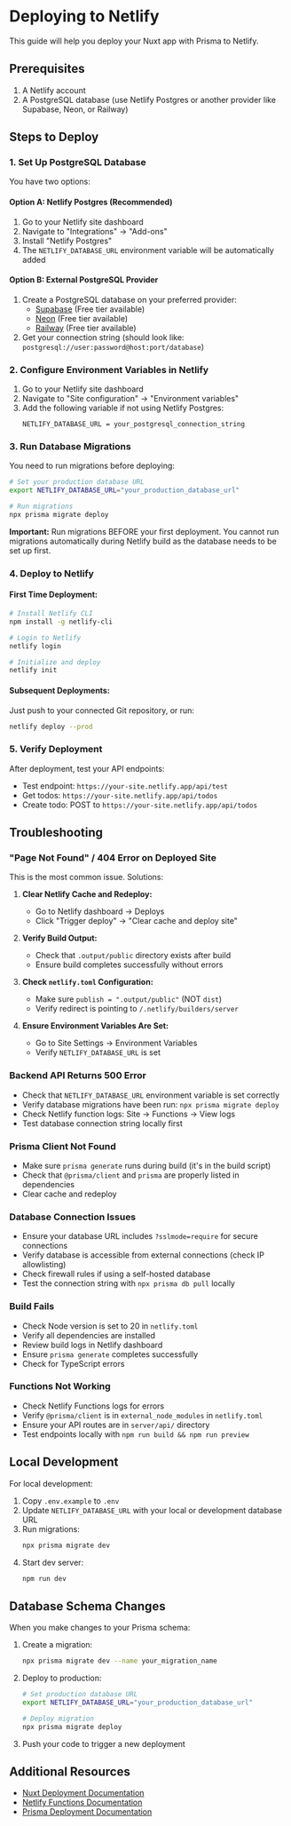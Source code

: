 # Deploying to Netlify

This guide will help you deploy your Nuxt app with Prisma to Netlify.

## Prerequisites

1. A Netlify account
2. A PostgreSQL database (use Netlify Postgres or another provider like Supabase, Neon, or Railway)

## Steps to Deploy

### 1. Set Up PostgreSQL Database

You have two options:

#### Option A: Netlify Postgres (Recommended)
1. Go to your Netlify site dashboard
2. Navigate to "Integrations" → "Add-ons"
3. Install "Netlify Postgres"
4. The `NETLIFY_DATABASE_URL` environment variable will be automatically added

#### Option B: External PostgreSQL Provider
1. Create a PostgreSQL database on your preferred provider:
   - [Supabase](https://supabase.com/) (Free tier available)
   - [Neon](https://neon.tech/) (Free tier available)
   - [Railway](https://railway.app/) (Free tier available)
2. Get your connection string (should look like: `postgresql://user:password@host:port/database`)

### 2. Configure Environment Variables in Netlify

1. Go to your Netlify site dashboard
2. Navigate to "Site configuration" → "Environment variables"
3. Add the following variable if not using Netlify Postgres:
   ```
   NETLIFY_DATABASE_URL = your_postgresql_connection_string
   ```

### 3. Run Database Migrations

You need to run migrations before deploying:

```bash
# Set your production database URL
export NETLIFY_DATABASE_URL="your_production_database_url"

# Run migrations
npx prisma migrate deploy
```

**Important:** Run migrations BEFORE your first deployment. You cannot run migrations automatically during Netlify build as the database needs to be set up first.

### 4. Deploy to Netlify

#### First Time Deployment:
```bash
# Install Netlify CLI
npm install -g netlify-cli

# Login to Netlify
netlify login

# Initialize and deploy
netlify init
```

#### Subsequent Deployments:
Just push to your connected Git repository, or run:
```bash
netlify deploy --prod
```

### 5. Verify Deployment

After deployment, test your API endpoints:
- Test endpoint: `https://your-site.netlify.app/api/test`
- Get todos: `https://your-site.netlify.app/api/todos`
- Create todo: POST to `https://your-site.netlify.app/api/todos`

## Troubleshooting

### "Page Not Found" / 404 Error on Deployed Site
This is the most common issue. Solutions:

1. **Clear Netlify Cache and Redeploy:**
   - Go to Netlify dashboard → Deploys
   - Click "Trigger deploy" → "Clear cache and deploy site"

2. **Verify Build Output:**
   - Check that `.output/public` directory exists after build
   - Ensure build completes successfully without errors

3. **Check `netlify.toml` Configuration:**
   - Make sure `publish = ".output/public"` (NOT `dist`)
   - Verify redirect is pointing to `/.netlify/builders/server`

4. **Ensure Environment Variables Are Set:**
   - Go to Site Settings → Environment Variables
   - Verify `NETLIFY_DATABASE_URL` is set

### Backend API Returns 500 Error
- Check that `NETLIFY_DATABASE_URL` environment variable is set correctly
- Verify database migrations have been run: `npx prisma migrate deploy`
- Check Netlify function logs: Site → Functions → View logs
- Test database connection string locally first

### Prisma Client Not Found
- Make sure `prisma generate` runs during build (it's in the build script)
- Check that `@prisma/client` and `prisma` are properly listed in dependencies
- Clear cache and redeploy

### Database Connection Issues
- Ensure your database URL includes `?sslmode=require` for secure connections
- Verify database is accessible from external connections (check IP allowlisting)
- Check firewall rules if using a self-hosted database
- Test the connection string with `npx prisma db pull` locally

### Build Fails
- Check Node version is set to 20 in `netlify.toml`
- Verify all dependencies are installed
- Review build logs in Netlify dashboard
- Ensure `prisma generate` completes successfully
- Check for TypeScript errors

### Functions Not Working
- Check Netlify Functions logs for errors
- Verify `@prisma/client` is in `external_node_modules` in `netlify.toml`
- Ensure your API routes are in `server/api/` directory
- Test endpoints locally with `npm run build && npm run preview`

## Local Development

For local development:

1. Copy `.env.example` to `.env`
2. Update `NETLIFY_DATABASE_URL` with your local or development database URL
3. Run migrations:
   ```bash
   npx prisma migrate dev
   ```
4. Start dev server:
   ```bash
   npm run dev
   ```

## Database Schema Changes

When you make changes to your Prisma schema:

1. Create a migration:
   ```bash
   npx prisma migrate dev --name your_migration_name
   ```

2. Deploy to production:
   ```bash
   # Set production database URL
   export NETLIFY_DATABASE_URL="your_production_database_url"
   
   # Deploy migration
   npx prisma migrate deploy
   ```

3. Push your code to trigger a new deployment

## Additional Resources

- [Nuxt Deployment Documentation](https://nuxt.com/docs/getting-started/deployment)
- [Netlify Functions Documentation](https://docs.netlify.com/functions/overview/)
- [Prisma Deployment Documentation](https://www.prisma.io/docs/guides/deployment)


